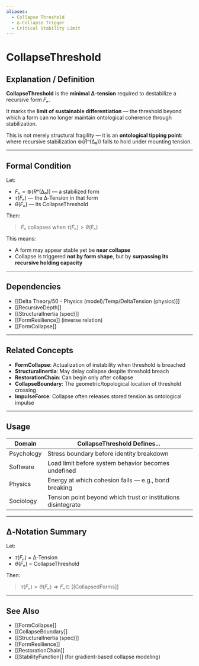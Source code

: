```yaml
---
aliases: 
  - Collapse Threshold
  - ∆‑Collapse Trigger
  - Critical Stability Limit
---
```


# CollapseThreshold

## Explanation / Definition

**CollapseThreshold** is the **minimal ∆‑tension** required to destabilize a recursive form $Fₙ$.

It marks the **limit of sustainable differentiation** — the threshold beyond which a form can no longer maintain ontological coherence through stabilization.

This is not merely structural fragility — it is an **ontological tipping point**: where recursive stabilization $⊚(Rⁿ(∆₀))$ fails to hold under mounting tension.

---

## Formal Condition

Let:

- $Fₙ = ⊚(Rⁿ(∆₀))$ — a stabilized form  
- $τ(Fₙ)$ — the ∆‑Tension in that form  
- $θ(Fₙ)$ — its CollapseThreshold  

Then:

> $Fₙ$ collapses when $τ(Fₙ) > θ(Fₙ)$

This means:

- A form may appear stable yet be **near collapse**
- Collapse is triggered **not by form shape**, but by **surpassing its recursive holding capacity**

---

## Dependencies

- [[Delta Theory/50 - Physics (model)/Temp/DeltaTension (physics)]]
- [[RecursiveDepth]]
- [[StructuralInertia (spec)]]
- [[FormResilience]] (inverse relation)
- [[FormCollapse]]

---

## Related Concepts

- **FormCollapse**: Actualization of instability when threshold is breached  
- **StructuralInertia**: May delay collapse despite threshold breach  
- **RestorationChain**: Can begin only after collapse  
- **CollapseBoundary**: The geometric/topological location of threshold crossing  
- **ImpulseForce**: Collapse often releases stored tension as ontological impulse  

---

## Usage

| Domain     | CollapseThreshold Defines...                                 |
|------------|--------------------------------------------------------------|
| Psychology | Stress boundary before identity breakdown                    |
| Software   | Load limit before system behavior becomes undefined          |
| Physics    | Energy at which cohesion fails — e.g., bond breaking         |
| Sociology  | Tension point beyond which trust or institutions disintegrate |

---

## ∆‑Notation Summary

Let:

- $τ(Fₙ)$ = ∆‑Tension  
- $θ(Fₙ)$ = CollapseThreshold  

Then:

> $τ(Fₙ) > θ(Fₙ) ⇒ Fₙ ∈$ [[CollapsedForms]]

---

## See Also

- [[FormCollapse]]
- [[CollapseBoundary]]
- [[StructuralInertia (spec)]]
- [[FormResilience]]
- [[RestorationChain]]
- [[StabilityFunction]] (for gradient-based collapse modeling)
